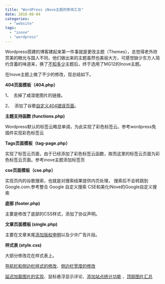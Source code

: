 ```yaml
---
title: "WordPress iNove主题的修改汇总"
date: 2010-08-04
categories: 
  - "website"
tags: 
  - "inove"
  - "wordpress"
---
```


Wordpress搭建的博客建起来第一件事就是更改主题（Themes），总觉得老外欣赏美的眼光与国人不同，他们做出来的主题虽然也美丽大方，可感觉缺少东方人简约含蓄的味道来，换了[不知多少](https://www.jfsay.com/archives/33.html "Hillway，你什么时候去操场裸跑？")主题后，终于选用了MG12的Inove主题。

在Inove主题上做了不少的修改，现总结如下。

**404页面模板（404.php）**

1、  去掉了咸湿佬图片的链接。

2、  添加了谷歌[自定义404错误页面](https://www.jfsay.com/archives/66.html)。

**主题支持函数 (functions.php)**

Wordpress默认的标签云略显单调，为此实现了彩色标签云。参考wordpress免插件实现彩色标签云

**Tags页面模板（tag-page.php）**

实现了标签云页面，由于已经添加了彩色标签云函数，故而这里的标签云页面为彩色标签云页面。参考inove主题添加标签页

**cse页面模板（cse.php）**

实现页内的谷歌搜索，也就是对搜索结果提供内页处理， 搜索后不会转跳到 Google.com.参考整合 Google 自定义搜索 CSE和美化iNove的Google自定义搜索

**底部 (footer.php)**

主要是修改了底部的CSS样式，添加了协议声明。

**文章页面模板 (single.php)**

主要在文章末尾[添加版权申明](https://www.jfsay.com/archives/204.html "文章添加链接与版权的非插件实现")以及少许广告片段。

**样式表 (style.css)**

大部分修改花在样式表上。

[导航栏和侧边栏样式的修改](https://www.jfsay.com/archives/574.html)、[侧边栏宽度的修改](http://www.jfsay.com/archives/539.html)

[延迟加载图片的实现](https://www.jfsay.com/archives/52.html "延迟加载图片的实现")、鼠标悬浮显示评论、[添加站点统计功能](https://www.jfsay.com/archives/279.html "WordPress添加站点统计功能") 、[顶部图片汇总](https://www.jfsay.com/archives/477.html)

